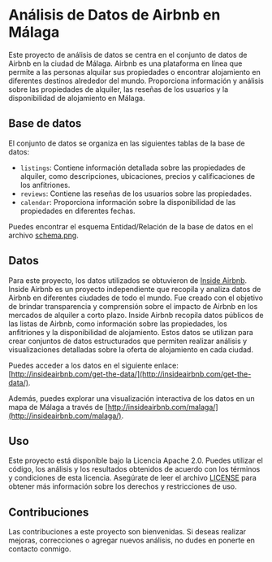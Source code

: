 # Análisis de Datos de Airbnb en Málaga

Este proyecto de análisis de datos se centra en el conjunto de datos de Airbnb en la ciudad de Málaga. Airbnb es una plataforma en línea que permite a las personas alquilar sus propiedades o encontrar alojamiento en diferentes destinos alrededor del mundo. Proporciona información y análisis sobre las propiedades de alquiler, las reseñas de los usuarios y la disponibilidad de alojamiento en Málaga.

## Base de datos

El conjunto de datos se organiza en las siguientes tablas de la base de datos:

- `listings`: Contiene información detallada sobre las propiedades de alquiler, como descripciones, ubicaciones, precios y calificaciones de los anfitriones.
- `reviews`: Contiene las reseñas de los usuarios sobre las propiedades.
- `calendar`: Proporciona información sobre la disponibilidad de las propiedades en diferentes fechas.

Puedes encontrar el esquema Entidad/Relación de la base de datos en el archivo [schema.png](https://github.com/Isi-17/Airbnb-Malaga-Project/blob/main/Schema.png).

## Datos

Para este proyecto, los datos utilizados se obtuvieron de [Inside Airbnb](http://insideairbnb.com/). 
Inside Airbnb es un proyecto independiente que recopila y analiza datos de Airbnb en diferentes ciudades de todo el mundo. Fue creado con el objetivo de brindar transparencia y comprensión sobre el impacto de Airbnb en los mercados de alquiler a corto plazo. Inside Airbnb recopila datos públicos de las listas de Airbnb, como información sobre las propiedades, los anfitriones y la disponibilidad de alojamiento. Estos datos se utilizan para crear conjuntos de datos estructurados que permiten realizar análisis y visualizaciones detalladas sobre la oferta de alojamiento en cada ciudad. 

Puedes acceder a los datos en el siguiente enlace: [http://insideairbnb.com/get-the-data/](http://insideairbnb.com/get-the-data/).

Además, puedes explorar una visualización interactiva de los datos en un mapa de Málaga a través de [http://insideairbnb.com/malaga/](http://insideairbnb.com/malaga/).

## Uso

Este proyecto está disponible bajo la Licencia Apache 2.0. Puedes utilizar el código, los análisis y los resultados obtenidos de acuerdo con los términos y condiciones de esta licencia. Asegúrate de leer el archivo [LICENSE](https://github.com/Isi-17/Airbnb-Malaga-Project/blob/main/LICENSE) para obtener más información sobre los derechos y restricciones de uso.

## Contribuciones

Las contribuciones a este proyecto son bienvenidas. Si deseas realizar mejoras, correcciones o agregar nuevos análisis, no dudes en ponerte en contacto conmigo.





